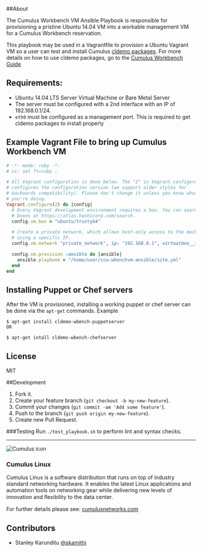 ##About

The Cumulus Workbench VM Ansible Playbook is responsible for provisioning a pristine Ubuntu 14.04 VM into a workable management VM for a Cumulus Workbench reservation.

This playbook may be used in a Vagrantfile to provision a Ubuntu Vagrant VM so a user can test and install Cumulus [cldemo packages](http://github.com/CumulusNetworks/cldemo).
For more details on how to use cldemo packages, go to the [Cumulus Workbench Guide](https://support.cumulusnetworks.com/hc/en-us/articles/203005993-Cumulus-Workbench-User-Guide)
## Requirements:

* Ubuntu 14.04 LTS Server Virtual Machine or Bare Metal Server
* The server must be configured with a 2nd interface with an IP of 192.168.0.1/24.
* ``eth0`` must be configured as a management port.  This is required to get cldemo packages to install properly


## Example Vagrant File to bring up Cumulus Workbench VM

```ruby
# -*- mode: ruby -*-
# vi: set ft=ruby :

# All Vagrant configuration is done below. The "2" in Vagrant.configure
# configures the configuration version (we support older styles for
# backwards compatibility). Please don't change it unless you know what
# you're doing.
Vagrant.configure(2) do |config|
  # Every Vagrant development environment requires a box. You can search for
  # boxes at https://atlas.hashicorp.com/search.
  config.vm.box = "ubuntu/trusty64"

  # Create a private network, which allows host-only access to the machine
  # using a specific IP.
  config.vm.network "private_network", ip: "192.168.0.1", virtualbox__intnet: true

  config.vm.provision :ansible do |ansible|
    ansible.playbook = "/home/user/ccw-wbenchvm-ansible/site.yml"
  end
end
```

## Installing Puppet or Chef servers

After the VM is provisioned, installing a working puppet or chef server can be done via the ``apt-get`` commands. Example

```
$ apt-get install cldemo-wbench-puppetserver
OR

$ apt-get intall cldemo-wbench-chefserver
```
## License
MIT

##Development

1. Fork it.
2. Create your feature branch (`git checkout -b my-new-feature`).
3. Commit your changes (`git commit -am 'Add some feature'`).
4. Push to the branch (`git push origin my-new-feature`).
5. Create new Pull Request.


###Testing
Run `./test_playbook.sh` to perform lint and syntax checks.

---

![Cumulus icon](http://cumulusnetworks.com/static/cumulus/img/logo_2014.png)

### Cumulus Linux

Cumulus Linux is a software distribution that runs on top of industry standard networking hardware. It enables the latest Linux applications and automation tools on networking gear while delivering new levels of innovation and ﬂexibility to the data center.

For further details please see: [cumulusnetworks.com](http://www.cumulusnetworks.com)

## Contributors
- Stanley Karunditu [@skamithi](https://github.com/skamithi)
